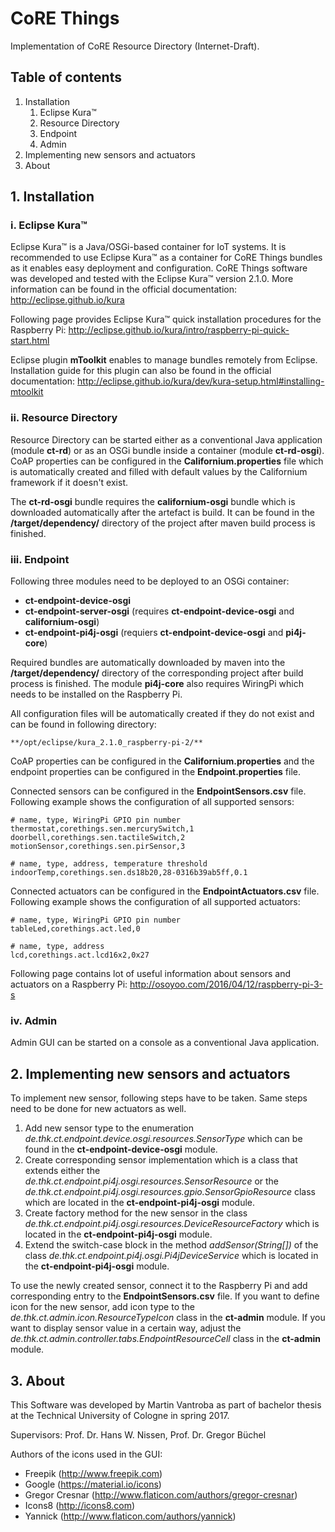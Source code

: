 # CoRE Things
Implementation of CoRE Resource Directory (Internet-Draft).

## Table of contents
1. Installation
    1. Eclipse Kura™
    2. Resource Directory
    3. Endpoint
    4. Admin
2. Implementing new sensors and actuators
3. About

## 1. Installation
### i. Eclipse Kura™
Eclipse Kura™ is a Java/OSGi-based container for IoT systems. It is recommended to use Eclipse Kura™ as a container for CoRE Things bundles as it enables easy deployment and configuration. CoRE Things software was developed and tested with the Eclipse Kura™ version 2.1.0. More information can be found in the official documentation: http://eclipse.github.io/kura

Following page provides Eclipse Kura™ quick installation procedures for the Raspberry Pi: http://eclipse.github.io/kura/intro/raspberry-pi-quick-start.html

Eclipse plugin **mToolkit** enables to manage bundles remotely from Eclipse. Installation guide for this plugin can also be found in the official documentation: http://eclipse.github.io/kura/dev/kura-setup.html#installing-mtoolkit

### ii. Resource Directory
Resource Directory can be started either as a conventional Java application (module **ct-rd**) or as an OSGi bundle inside a container (module **ct-rd-osgi**). CoAP properties can be configured in the **Californium.properties** file which is automatically created and filled with default values by the Californium framework if it doesn't exist.

The **ct-rd-osgi** bundle requires the **californium-osgi** bundle which is downloaded automatically after the artefact is build. It can be found in the **/target/dependency/** directory of the project after maven build process is finished.

### iii. Endpoint
Following three modules need to be deployed to an OSGi container:

- **ct-endpoint-device-osgi**
- **ct-endpoint-server-osgi** (requires **ct-endpoint-device-osgi** and **californium-osgi**)
- **ct-endpoint-pi4j-osgi** (requiers **ct-endpoint-device-osgi** and **pi4j-core**)

Required bundles are automatically downloaded by maven into the **/target/dependency/** directory of the corresponding project after build process is finished. The module **pi4j-core** also requires WiringPi which needs to be installed on the Raspberry Pi.

All configuration files will be automatically created if they do not exist and can be found in following directory:

    **/opt/eclipse/kura_2.1.0_raspberry-pi-2/**

CoAP properties can be configured in the **Californium.properties** and the endpoint properties can be configured in the **Endpoint.properties** file.

Connected sensors can be configured in the **EndpointSensors.csv** file. Following example shows the configuration of all supported sensors:

```
# name, type, WiringPi GPIO pin number
thermostat,corethings.sen.mercurySwitch,1
doorbell,corethings.sen.tactileSwitch,2
motionSensor,corethings.sen.pirSensor,3

# name, type, address, temperature threshold
indoorTemp,corethings.sen.ds18b20,28-0316b39ab5ff,0.1
```

Connected actuators can be configured in the **EndpointActuators.csv** file. Following example shows the configuration of all supported actuators:

```
# name, type, WiringPi GPIO pin number
tableLed,corethings.act.led,0

# name, type, address
lcd,corethings.act.lcd16x2,0x27
```

Following page contains lot of useful information about sensors and actuators on a Raspberry Pi: http://osoyoo.com/2016/04/12/raspberry-pi-3-s

### iv. Admin
Admin GUI can be started on a console as a conventional Java application.

## 2. Implementing new sensors and actuators
To implement new sensor, following steps have to be taken. Same steps need to be done for new actuators as well.

1. Add new sensor type to the enumeration *de.thk.ct.endpoint.device.osgi.resources.SensorType* which can be found in the **ct-endpoint-device-osgi** module.
2. Create corresponding sensor implementation which is a class that extends either the *de.thk.ct.endpoint.pi4j.osgi.resources.SensorResource* or the *de.thk.ct.endpoint.pi4j.osgi.resources.gpio.SensorGpioResource* class which are located in the **ct-endpoint-pi4j-osgi** module.
3. Create factory method for the new sensor in the class *de.thk.ct.endpoint.pi4j.osgi.resources.DeviceResourceFactory* which is located in the **ct-endpoint-pi4j-osgi** module.
4. Extend the switch-case block in the method *addSensor(String[])* of the class *de.thk.ct.endpoint.pi4j.osgi.Pi4jDeviceService* which is located in the **ct-endpoint-pi4j-osgi** module.

To use the newly created sensor, connect it to the Raspberry Pi and add corresponding entry to the **EndpointSensors.csv** file.
If you want to define icon for the new sensor, add icon type to the *de.thk.ct.admin.icon.ResourceTypeIcon* class in the **ct-admin** module. If you want to display sensor value in a certain way, adjust the *de.thk.ct.admin.controller.tabs.EndpointResourceCell* class in the **ct-admin** module.

## 3. About
This Software was developed by Martin Vantroba as part of bachelor thesis at the Technical University of Cologne in spring 2017.

Supervisors: Prof. Dr. Hans W. Nissen, Prof. Dr. Gregor Büchel

Authors of the icons used in the GUI:
* Freepik (http://www.freepik.com)
* Google (https://material.io/icons)
* Gregor Cresnar (http://www.flaticon.com/authors/gregor-cresnar)
* Icons8 (http://icons8.com)
* Yannick (http://www.flaticon.com/authors/yannick)
